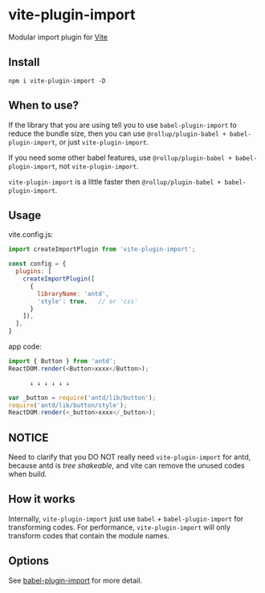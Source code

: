 # vite-plugin-import
Modular import plugin for  [Vite](https://github.com/vitejs/vite)

## Install
```
npm i vite-plugin-import -D
```

## When to use?

If the library that you are using tell you to use `babel-plugin-import` to reduce the bundle size, then you can use `@rollup/plugin-babel + babel-plugin-import`, or just `vite-plugin-import`.

If you need some other babel features, use `@rollup/plugin-babel + babel-plugin-import`, not `vite-plugin-import`.

`vite-plugin-import` is a little faster then `@rollup/plugin-babel + babel-plugin-import`.

## Usage
vite.config.js:

```javascript
import createImportPlugin from 'vite-plugin-import';

const config = {
  plugins: [
    createImportPlugin([
      {
        libraryName: 'antd',
        'style': true,   // or 'css'
      }
    ]),
  ],
}
```

app code:
```javascript
import { Button } from 'antd';
ReactDOM.render(<Button>xxxx</Button>);

      ↓ ↓ ↓ ↓ ↓ ↓

var _button = require('antd/lib/button');
require('antd/lib/button/style');
ReactDOM.render(<_button>xxxx</_button>);
```

## NOTICE
Need to clarify that you DO NOT really need `vite-plugin-import` for antd, because antd is _tree shakeable_, and vite can remove the unused codes when build.

## How it works
Internally, `vite-plugin-import` just use `babel` + `babel-plugin-import` for transforming codes.
For performance, `vite-plugin-import` will only transform codes that contain the module names.

## Options

See [babel-plugin-import](https://github.com/ant-design/babel-plugin-import) for more detail.
